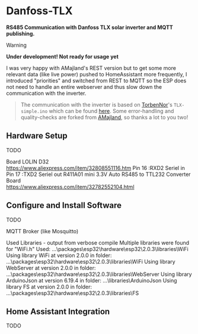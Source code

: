 # Danfoss-TLX
**RS485 Communication with Danfoss TLX solar inverter and MQTT publishing.**

> [!WARNING] 
> **Under development! Not ready for usage yet**

I was very happy with AMajland's REST version but to get some more relevant data (like live power) pushed to HomeAssistant more frequently, I introduced "priorities" and switched from REST to MQTT so the ESP does not need to handle an entire webserver and thus slow down the communication with the inverter.

>The communication with the inverter is based on [TorbenNor](https://github.com/TorbenNor)'s `TLX-simple.ino` which can be found [here](https://github.com/TorbenNor/Danfoss-TLX).
Some error-handling and quality-checks are forked from [AMajland](https://github.com/AMajland), so thanks a lot to you two!

## Hardware Setup

TODO

Board LOLIN D32                                        
https://www.aliexpress.com/item/32808551116.htm
  Pin 16  :RXD2 Seriel in
  Pin 17  :TXD2 Seriel out
R411A01 mini 3.3V Auto RS485 to TTL232 Converter Board  
https://www.aliexpress.com/item/32782552104.html

## Configure and Install Software

TODO

MQTT Broker (like Mosquitto)

Used Libraries - output from verbose compile
Multiple libraries were found for "WiFi.h" Used:       ...\packages\esp32\hardware\esp32\2.0.3\libraries\WiFi
Using library WiFi at version 2.0.0 in folder:         ...\packages\esp32\hardware\esp32\2.0.3\libraries\WiFi 
Using library WebServer at version 2.0.0 in folder:    ...\packages\esp32\hardware\esp32\2.0.3\libraries\WebServer 
Using library ArduinoJson at version 6.19.4 in folder: ...\libraries\ArduinoJson 
Using library FS at version 2.0.0 in folder:           ...\packages\esp32\hardware\esp32\2.0.3\libraries\FS 

## Home Assistant Integration

TODO

